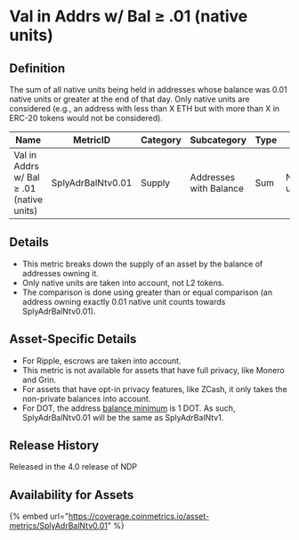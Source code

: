# Val in Addrs w/ Bal ≥ .01 (native units)

## Definition

The sum of all native units being held in addresses whose balance was 0.01 native units or greater at the end of that day. Only native units are considered (e.g., an address with less than X ETH but with more than X in ERC-20 tokens would not be considered).

| Name                                     | MetricID          | Category | Subcategory            | Type | Unit         | Interval |
| ---------------------------------------- | ----------------- | -------- | ---------------------- | ---- | ------------ | -------- |
| Val in Addrs w/ Bal ≥ .01 (native units) | SplyAdrBalNtv0.01 | Supply   | Addresses with Balance | Sum  | Native units | 1 day    |

## Details

* This metric breaks down the supply of an asset by the balance of addresses owning it.
* Only native units are taken into account, not L2 tokens.
* The comparison is done using greater than or equal comparison (an address owning exactly 0.01 native unit counts towards SplyAdrBalNtv0.01).

## Asset-Specific Details

* For Ripple, escrows are taken into account.
* This metric is not available for assets that have full privacy, like Monero and Grin.
* For assets that have opt-in privacy features, like ZCash, it only takes the non-private balances into account.
* For DOT, the address [balance minimum](https://support.polkadot.network/support/solutions/articles/65000168651-what-is-the-existential-deposit-) is 1 DOT. As such, SplyAdrBalNtv0.01 will be the same as SplyAdrBalNtv1.&#x20;

## Release History

Released in the 4.0 release of NDP

## Availability for Assets

{% embed url="https://coverage.coinmetrics.io/asset-metrics/SplyAdrBalNtv0.01" %}
